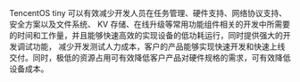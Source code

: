 TencentOS tiny 可以有效减少开发人员在任务管理、硬件支持、网络协议支持、安全方案以及文件系统、 KV 存储、在线升级等常用功能组件相关的开发中所需要的时间和工作量，并且能够快速高效的实现设备的低功耗运行，同时提供强大的开发调试功能， 减少开发测试人力成本，客户的产品能够实现快速开发和快速上线交付。同时，极低的资源占用可有效降低客户产品对硬件规格的需求，可有效降低设备成本。

